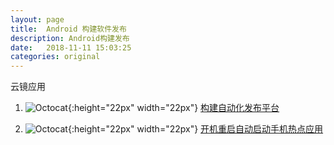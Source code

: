 ```yaml
---
layout: page
title:  Android 构建软件发布
description: Android构建发布
date:   2018-11-11 15:03:25
categories: original
---
```

 
云镜应用

 
1. ![Octocat](https://icon.wuruihong.com/favicon.ico){:height="22px" width="22px"} 
<a href="https://www.jianshu.com/p/22b7860b4e81" target="_blank">构建自动化发布平台</a>
     
1. ![Octocat](https://tinypng.com/images/favicon.ico){:height="22px" width="22px"} 
<a href="https://tinypng.com/" target="_blank">开机重启自动启动手机热点应用</a>